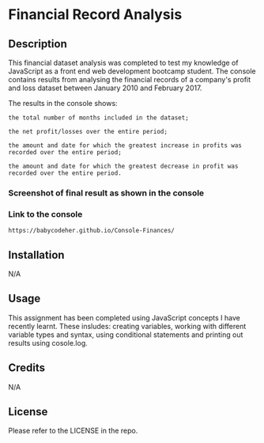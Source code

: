 # Financial Record Analysis

## Description
This financial dataset analysis was completed to test my knowledge of JavaScript as a front end web development bootcamp student. The console contains results from analysing the financial records of a company's profit and loss dataset between January 2010 and February 2017.

The results in the console shows: 

    the total number of months included in the dataset;

    the net profit/losses over the entire period;

    the amount and date for which the greatest increase in profits was recorded over the entire period;

    the amount and date for which the greatest decrease in profit was recorded over the entire period.


### Screenshot of final result as shown in the console


### Link to the console
    https://babycodeher.github.io/Console-Finances/


## Installation
N/A

## Usage
This assignment has been completed using JavaScript concepts I have recently learnt. These insludes: creating variables, working with different variable types and syntax, using conditional  statements and printing out results using cosole.log.

## Credits
N/A

## License
Please refer to the LICENSE in the repo.